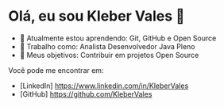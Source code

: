 # Olá, eu sou Kleber Vales 👋

- 🌱 Atualmente estou aprendendo: Git, GitHub e Open Source
- 💼 Trabalho como: Analista Desenvolvedor Java Pleno
- 🚀 Meus objetivos: Contribuir em projetos Open Source

Você pode me encontrar em:
- [LinkedIn] https://www.linkedin.com/in/KleberVales
- [GitHub] https://github.com/KleberVales
